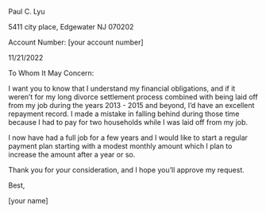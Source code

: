 Paul C. Lyu

5411 city place, Edgewater NJ 070202

Account Number: [your account number]

11/21/2022

To Whom It May Concern:

I want you to know that I understand my financial obligations, and if it weren’t for my long divorce settlement process combined with being laid off from my job during the years 2013 - 2015 and beyond, I’d have an excellent repayment record. I made a mistake in falling behind during those time because I had to pay for two households while I was laid off from my job. 

I now have had a full job for a few years and I would like to start a regular payment plan starting with a modest monthly amount which I plan to increase the amount after a year or so. 

Thank you for your consideration, and I hope you’ll approve my request.

Best,

[your name]